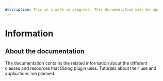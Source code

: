 ```yaml
---
description: This is a work in progress. This documentation will be updated... Eventually.
---
```


# Information

## About the documentation

The documentation contains the related information about the different classes and resources that Dialog plugin uses. Tutorials about their use and applications are planned.

